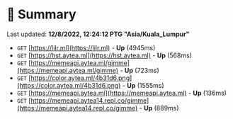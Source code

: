 # 📖 Summary
Last updated: **12/8/2022, 12:24:12 PTG "Asia/Kuala_Lumpur"**

- `GET` [https://lilr.ml](https://lilr.ml) - **Up** (4945ms)
- `GET` [https://hst.aytea.ml](https://hst.aytea.ml) - **Up** (568ms)
- `GET` [https://memeapi.aytea.ml/gimme](https://memeapi.aytea.ml/gimme) - **Up** (723ms)
- `GET` [https://color.aytea.ml/4b31d6.png](https://color.aytea.ml/4b31d6.png) - **Up** (1555ms)
- `GET` [https://memeapi.aytea.ml](https://memeapi.aytea.ml) - **Up** (136ms)
- `GET` [https://memeapi.aytea14.repl.co/gimme](https://memeapi.aytea14.repl.co/gimme) - **Up** (889ms)
